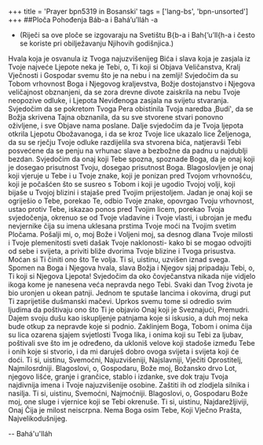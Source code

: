 +++
title = 'Prayer bpn5319 in Bosanski'
tags = ['lang-bs', 'bpn-unsorted']
+++
##Ploča Pohođenja Báb-a i Bahá’u’lláh -a 

* (Riječi sa ove ploče se izgovaraju na Svetištu B{b-a i Bah{’u’ll{h-a i često se koriste pri obilježavanju Njihovih godišnjica.)


Hvala koja je osvanula iz Tvoga najuzvišenijeg Bića i slava koja je zasjala iz Tvoje najveće Ljepote neka je Tebi, o, Ti koji si Objava Veličanstva, Kralj Vječnosti i Gospodar svemu što je na nebu i na zemlji! Svjedočim da su Tobom vrhovnost Boga i Njegovog kraljevstva, Božje dostojanstvo i Njegova veličajnost obznanjeni, da se zora drevne divote zaiskrila na nebu Tvoje neopozive odluke, i Ljepota Neviđenoga zasjala na svijetu stvaranja. Svjedočim da se pokretom Tvoga Pera obistinila Tvoja naredba ‚Budi‛, da se Božja skrivena Tajna obznanila, da su sve stvorene stvari ponovno oživljene, i sve Objave nama poslane.
Dalje svjedočim da je Tvoja ljepota otkrila Ljepotu Obožavanoga, i da se kroz Tvoje lice ukazalo lice Željenoga, da su se rječju Tvoje odluke razdijelila sva stvorena bića, natjeravši Tebi posvećene da se penju na vrhunac slave a bezbožne da padnu u najdublji bezdan.
Svjedočim da onaj koji Tebe spozna, spoznade Boga, da je onaj koji je dosegao prisutnost Tvoju, dosegao prisutnost Boga. Blagoslovljen je onaj koji vjeruje u Tebe i u Tvoje znake, koji je ponizan pred Tvojom vrhovnošću, koji je počašćen što se susreo s Tobom i koji je ugodio Tvojoj volji, koji bijaše u Tvojoj blizini i stajaše pred Tvojim prijestoljem. Jadan je onaj koji se ogriješio o Tebe, porekao Te, odbio Tvoje znake, opovrgao Tvoju vrhovnost, ustao protiv Tebe, iskazao ponos pred Tvojim licem, porekao Tvoja svjedočenja, okrenuo se od Tvoje vladavine i Tvoje vlasti, i ubrojan je među nevjernike čija su imena uklesana prstima Tvoje moći na Tvojim svetim Pločama.
Pošalji mi, o, moj Bože i Voljeni moj, sa desnog dlana Tvoje milosti i Tvoje plemenitosti sveti dašak Tvoje naklonosti- kako bi se mogao odvojiti od sebe i svijeta, a priviti bliže dvorima Tvoje blizine i Tvoga prisustva. Moćan si Ti činiti ono što Te volja. Ti si, uistinu, uzvišen iznad svega.
Spomen na Boga i Njegova hvala, slava Božja i Njegov sjaj pripadaju Tebi, o, Ti koji si Njegova Ljepota! Svjedočim da oko čovječanstva nikada nije vidjelo ikoga kome je nanesena veća nepravda nego Tebi. Svaki dan Tvog života je bio uronjen u okean patnji. Jednom te sputaše lancima i okovima, drugi put Ti zaprijetiše dušmanski mačevi. Uprkos svemu tome si odredio svim ljudima da poštivaju ono što Ti je objavio Onaj koji je Sveznajući, Premudri.
Dajem svoju dušu kao iskupljenje patnjama koje si iskusio, a duh moj neka bude otkup za nepravde koje si podnio. Zaklinjem Boga, Tobom i onima čija su lica ozarena sjajem svjetlosti Tvoga lika, i onima koji su Tebi za ljubav, poštivali sve što im je određeno, da ukloniš velove koji stadoše između Tebe i onih koje si stvorio, i da mi daruješ dobro ovoga svijeta i svijeta koji će doći. Ti si, uistinu, Svemoćni, Najuzvišeniji, Najslavniji, Vječiti Oprostitelj, Najmilosrdniji.
Blagoslovi, o, Gospodaru, Bože moj, Božansko drvo Lot, njegovo lišće, granje i grančice, stablo i izdanke, sve dok traju Tvoja najdivnija imena i Tvoje najuzvišenije osobine. Zaštiti ih od zlodjela silnika i nasilja. Ti si, uistinu, Svemoćni, Najmoćniji. Blagoslovi, o, Gospodaru Bože moj, one sluge i vjernice koji se Tebi okrenuše. Ti si, uistinu, Najdarežljiviji, Onaj Čija je milost neiscrpna. Nema Boga osim Tebe, Koji Vječno Prašta, Najvelikodušnijeg.

-- Bahá'u'lláh
